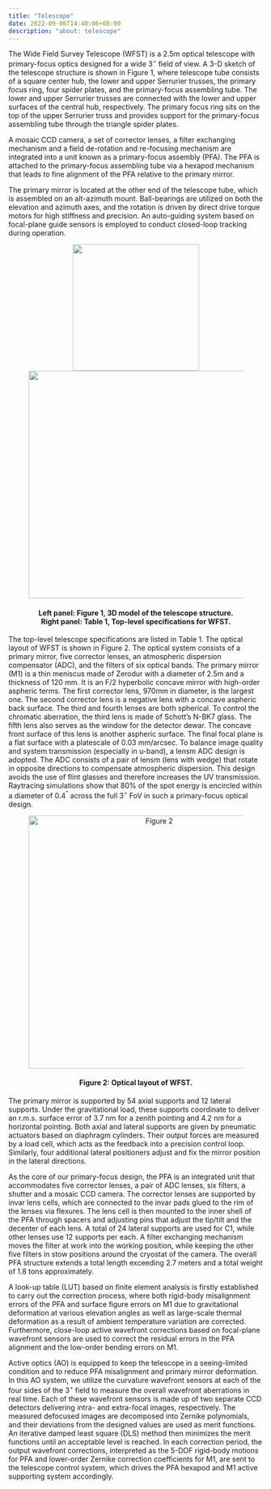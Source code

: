 ```yaml
---
title: "Telescope"
date: 2022-09-06T14:40:06+08:00
description: "about: telescope"
---
```




The Wide Field Survey Telescope (WFST) is a 2.5m optical telescope with primary-focus optics designed for a wide 3$^{\circ}$ field of view. A 3-D sketch of the telescope structure is shown in Figure 1, where telescope tube consists of a square center hub, the lower and upper Serrurier trusses, the primary focus ring, four spider plates, and the primary-focus assembling tube. The lower and upper Serrurier trusses are connected with the lower and upper surfaces of the central hub, respectively. The primary focus ring sits on the top of the upper Serrurier truss and provides support for the primary-focus assembling tube through the triangle spider plates. 


A mosaic CCD camera, a set of corrector lenses, a filter exchanging mechanism and a field de-rotation and re-focusing mechanism are integrated into a unit known as a primary-focus assembly (PFA). The PFA is attached to the primary-focus assembling tube via a hexapod mechanism that leads to fine alignment of the PFA relative to the primary mirror.

The primary mirror is located at the other end of the telescope tube, which is assembled on an alt-azimuth mount. Ball-bearings are utilized on both the elevation and azimuth axes, and the rotation is driven by direct drive torque motors for high stiffness and precision. An auto-guiding system based on focal-plane guide sensors is employed to conduct closed-loop tracking during operation.

<!-- <div align=center>
    <img src="/images/telescope-1.png" width="250" height="" caption="test"> 
    <img src="/images/telescope-2.png" width="450" height=""> 
</div> -->
<figure>
<div align=center>
  <img src="/images/telescope-1.png"  width="250" />
  <img src="/images/telescope-2.png" width="450"> 
  <figcaption>
      <h4>Left panel: Figure 1, 3D model of the telescope structure. <br>
      Right panel: Table 1, Top-level specifications for WFST.</h4>
  </figcaption>
  </div>
</figure>

The top-level telescope specifications are listed in Table 1. The optical layout of WFST is shown in Figure 2. The optical system consists of a primary mirror, five corrector lenses, an atmospheric dispersion compensator (ADC), and the filters of six optical bands. The primary mirror (M1) is a thin meniscus made of Zerodur with a diameter of 2.5m and a thickness of 120 mm. It is an F/2 hyperbolic concave mirror with high-order aspheric terms. The first corrector lens, 970mm in diameter, is the largest one. The second corrector lens is a negative lens with a concave aspheric back surface. The third and fourth lenses are both spherical. To control the chromatic aberration, the third lens is made of Schott’s N-BK7 glass. The fifth lens also serves as the window for the detector dewar. The concave front surface of this lens is another aspheric surface. The final focal plane is a flat surface with a platescale of 0.03 mm/arcsec. To balance image quality and system transmission (especially in u-band), a lensm ADC design is adopted. The ADC consists of a pair of lensm (lens with wedge) that rotate in opposite directions to compensate atmospheric dispersion. This design avoids the use of flint glasses and therefore increases the UV transmission. Raytracing simulations show that 80% of the spot energy is encircled within a diameter of 0.4$^{\prime\prime}$ across the full 3$^{\circ}$ FoV in such a primary-focus optical design.


<figure>
<div align=center>
  <img src="/images/telescope-3.png" width="500" title="Figure 2" />
    <figcaption>
      <h4>Figure 2: Optical layout of WFST.</h4>
  </figcaption>
  </div>
</figure>


The primary mirror is supported by 54 axial supports and 12 lateral supports. Under the gravitational load, these supports coordinate to deliver an r.m.s. surface error of 3.7 nm for a zenith pointing and 4.2 nm for a horizontal pointing. Both axial and lateral supports are given by pneumatic actuators based on diaphragm cylinders. Their output forces are measured by a load cell, which acts as the feedback into a precision control loop. Similarly, four additional lateral positioners adjust and fix the mirror position in the lateral directions. 

As the core of our primary-focus design, the PFA is an integrated unit that accommodates five corrector lenses, a pair of ADC lenses, six filters, a shutter and a mosaic CCD camera. The corrector lenses are supported by invar lens cells, which are connected to the invar pads glued to the rim of the lenses via flexures. The lens cell is then mounted to the inner shell of the PFA through spacers and adjusting pins that adjust the tip/tilt and the decenter of each lens. A total of 24 lateral supports are used for C1, while other lenses use 12 supports per each. A filter exchanging mechanism moves the filter at work into the working position, while keeping the other five filters in stow positions around the cryostat of the camera. The overall PFA structure extends a total length exceeding 2.7 meters and a total weight of 1.8 tons approximately. 

A look-up table (LUT) based on finite element analysis is firstly established to carry out the correction process, where both rigid-body misalignment errors of the PFA and surface figure errors on M1 due to gravitational deformation at various elevation angles as well as large-scale thermal deformation as a result of ambient temperature variation are corrected. Furthermore, close-loop active wavefront corrections based on focal-plane wavefront sensors are used to correct the residual errors in the PFA alignment and the low-order bending errors on M1. 

Active optics (AO) is equipped to keep the telescope in a seeing-limited condition and to reduce PFA misalignment and primary mirror deformation. In this AO system, we utilize the curvature wavefront sensors at each of the four sides of the 3$^{\circ}$ field to measure the overall wavefront aberrations in real time. Each of these wavefront sensors is made up of two separate CCD detectors delivering intra- and extra-focal images, respectively. The measured defocused images are decomposed into Zernike polynomials, and their deviations from the designed values are used as merit functions. An iterative damped least square (DLS) method then minimizes the merit functions until an acceptable level is reached. In each correction period, the output wavefront corrections, interpreted as the 5-DOF rigid-body motions for PFA and lower-order Zernike correction coefficients for M1, are sent to the telescope control system, which drives the PFA hexapod and M1 active supporting system accordingly. 